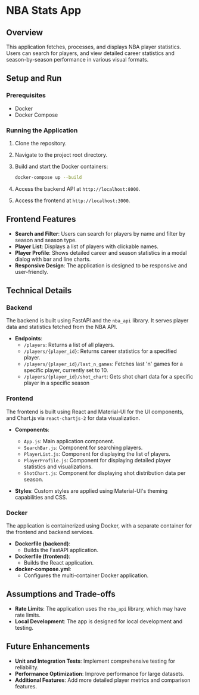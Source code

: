 # NBA Stats App

## Overview
This application fetches, processes, and displays NBA player statistics. Users can search for players, and view detailed career statistics and season-by-season performance in various visual formats.

## Setup and Run

### Prerequisites
- Docker
- Docker Compose

### Running the Application
1. Clone the repository.
2. Navigate to the project root directory.
3. Build and start the Docker containers:

    ```sh
    docker-compose up --build
    ```

4. Access the backend API at `http://localhost:8000`.
5. Access the frontend at `http://localhost:3000`.

## Frontend Features
- **Search and Filter**: Users can search for players by name and filter by season and season type.
- **Player List**: Displays a list of players with clickable names.
- **Player Profile**: Shows detailed career and season statistics in a modal dialog with bar and line charts.
- **Responsive Design**: The application is designed to be responsive and user-friendly.

## Technical Details

### Backend
The backend is built using FastAPI and the `nba_api` library. It serves player data and statistics fetched from the NBA API.

- **Endpoints**:
  - `/players`: Returns a list of all players.
  - `/players/{player_id}`: Returns career statistics for a specified player.
  - `/players/{player_id}/last_n_games`: Fetches last 'n' games for a specific player, currently set to 10. 
  - `/players/{player_id}/shot_chart`: Gets shot chart data for a specific player in a specific season

### Frontend
The frontend is built using React and Material-UI for the UI components, and Chart.js via `react-chartjs-2` for data visualization.

- **Components**:
  - `App.js`: Main application component.
  - `SearchBar.js`: Component for searching players.
  - `PlayerList.js`: Component for displaying the list of players.
  - `PlayerProfile.js`: Component for displaying detailed player statistics and visualizations.
  - `ShotChart.js`: Component for displaying shot distribution data per season.

- **Styles**: Custom styles are applied using Material-UI's theming capabilities and CSS.

### Docker
The application is containerized using Docker, with a separate container for the frontend and backend services.

- **Dockerfile (backend)**:
  - Builds the FastAPI application.
- **Dockerfile (frontend)**:
  - Builds the React application.
- **docker-compose.yml**:
  - Configures the multi-container Docker application.

## Assumptions and Trade-offs
- **Rate Limits**: The application uses the `nba_api` library, which may have rate limits.
- **Local Development**: The app is designed for local development and testing.

## Future Enhancements
- **Unit and Integration Tests**: Implement comprehensive testing for reliability.
- **Performance Optimization**: Improve performance for large datasets.
- **Additional Features**: Add more detailed player metrics and comparison features.

